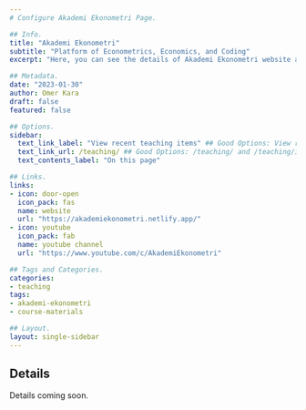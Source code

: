 ```yaml
---
# Configure Akademi Ekonometri Page.

## Info.
title: "Akademi Ekonometri"
subtitle: "Platform of Econometrics, Economics, and Coding"
excerpt: "Here, you can see the details of Akademi Ekonometri website and YouTube channel that I built for easy access to course materials. Note that most of the content is in Turkish." ## Shown on the Teaching Main Page, but does not shown on the Teaching Page.

## Metadata.
date: "2023-01-30"
author: Omer Kara
draft: false
featured: false

## Options.
sidebar:
  text_link_label: "View recent teaching items" ## Good Options: View recent teaching items and Subscribe via RSS.
  text_link_url: /teaching/ ## Good Options: /teaching/ and /teaching/index.xml.
  text_contents_label: "On this page"

## Links.
links:
- icon: door-open
  icon_pack: fas
  name: website
  url: "https://akademiekonometri.netlify.app/"
- icon: youtube
  icon_pack: fab
  name: youtube channel
  url: "https://www.youtube.com/c/AkademiEkonometri"

## Tags and Categories.
categories:
- teaching
tags:
- akademi-ekonometri
- course-materials

## Layout.
layout: single-sidebar
---
```


## Details
Details coming soon.

